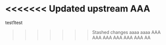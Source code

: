 <<<<<<< Updated upstream
AAA
=======
test1test
>>>>>>> Stashed changes
aaaa
aaaa
AAA
AAA
AAA
AAA
AAA
AAA
AA
